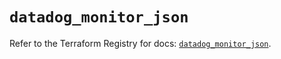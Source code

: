 # `datadog_monitor_json`

Refer to the Terraform Registry for docs: [`datadog_monitor_json`](https://registry.terraform.io/providers/datadog/datadog/3.38.0/docs/resources/monitor_json).
